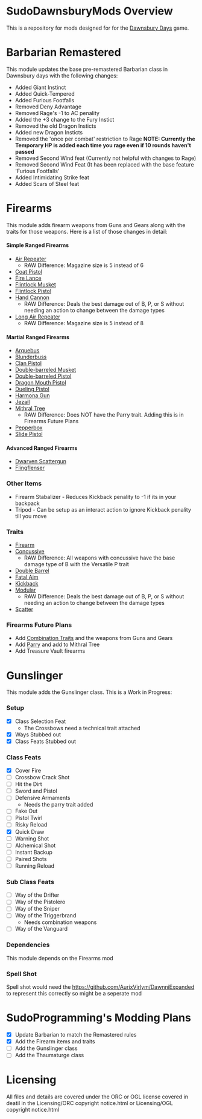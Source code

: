 # SudoDawnsburyMods Overview
This is a repository for mods designed for for the [Dawnsbury Days](https://store.steampowered.com/app/2693730/Dawnsbury_Days/) game.

# Barbarian Remastered
This module updates the base pre-remastered Barbarian class in Dawnsbury days with the following changes:
- Added Giant Instinct
- Added Quick-Tempered
- Added Furious Footfalls
- Removed Deny Advantage
- Removed Rage's -1 to AC penality
- Added the +3 change to the Fury Instict
- Removed the old Dragon Insticts
- Added new Dragon Insticts
- Removed the 'once per combat' restriction to Rage **NOTE: Currently the Temporary HP is added each time you rage even if 10 rounds haven't passed**
- Removed Second Wind feat (Currently not helpful with changes to Rage)
- Removed Second Wind Feat (It has been replaced with the base feature 'Furious Footfalls'
-  Added Intimidating Strike feat
-  Added Scars of Steel feat

# Firearms
This module adds firearm weapons from Guns and Gears along with the traits for those weapons. Here is a list of those changes in detail:
#### Simple Ranged Firearms
- [Air Repeater](https://2e.aonprd.com/Weapons.aspx?ID=188)
    - RAW Difference: Magazine size is 5 instead of 6
- [Coat Pistol](https://2e.aonprd.com/Weapons.aspx?ID=189)
- [Fire Lance](https://2e.aonprd.com/Weapons.aspx?ID=190)
- [Flintlock Musket](https://2e.aonprd.com/Weapons.aspx?ID=191)
- [Flintlock Pistol](https://2e.aonprd.com/Weapons.aspx?ID=192)
- [Hand Cannon](https://2e.aonprd.com/Weapons.aspx?ID=193)
    - RAW Difference: Deals the best damage out of B, P, or S without needing an action to change between the damage types
- [Long Air Repeater](https://2e.aonprd.com/Weapons.aspx?ID=194)
    - RAW Difference: Magazine size is 5 instead of 8

#### Martial Ranged Firearms
- [Arquebus](https://2e.aonprd.com/Weapons.aspx?ID=195)
- [Blunderbuss](https://2e.aonprd.com/Weapons.aspx?ID=196)
- [Clan Pistol](https://2e.aonprd.com/Weapons.aspx?ID=197)
- [Double-barreled Musket](https://2e.aonprd.com/Weapons.aspx?ID=198)
- [Double-barreled Pistol](https://2e.aonprd.com/Weapons.aspx?ID=199)
- [Dragon Mouth Pistol](https://2e.aonprd.com/Weapons.aspx?ID=200)
- [Dueling Pistol](https://2e.aonprd.com/Weapons.aspx?ID=201)
- [Harmona Gun](https://2e.aonprd.com/Weapons.aspx?ID=202)
- [Jezail](https://2e.aonprd.com/Weapons.aspx?ID=203)
- [Mithral Tree](https://2e.aonprd.com/Weapons.aspx?ID=204)
    - RAW Difference: Does NOT have the Parry trait. Adding this is in Firearms Future Plans
- [Pepperbox](https://2e.aonprd.com/Weapons.aspx?ID=205)
- [Slide Pistol](https://2e.aonprd.com/Weapons.aspx?ID=206)

#### Advanced Ranged Firearms
- [Dwarven Scattergun](https://2e.aonprd.com/Weapons.aspx?ID=207)
- [Flingflenser](https://2e.aonprd.com/Weapons.aspx?ID=208)

### Other Items
- Firearm Stabalizer - Reduces Kickback penality to -1 if its in your backpack
- Tripod - Can be setup as an interact action to ignore Kickback penality till you move

### Traits
- [Firearm](https://2e.aonprd.com/WeaponGroups.aspx?ID=16)
- [Concussive](https://2e.aonprd.com/Traits.aspx?ID=401)
    - RAW Difference: All weapons with concussive have the base damage type of B with the Versatile P trait
- [Double Barrel](https://2e.aonprd.com/Traits.aspx?ID=403)
- [Fatal Aim](https://2e.aonprd.com/Traits.aspx?ID=404)
- [Kickback](https://2e.aonprd.com/Traits.aspx?ID=409)
- [Modular](https://2e.aonprd.com/Traits.aspx?ID=271)
    - RAW Difference: Deals the best damage out of B, P, or S without needing an action to change between the damage types
- [Scatter](https://2e.aonprd.com/Traits.aspx?ID=413)

### Firearms Future Plans
- Add [Combination Traits](https://2e.aonprd.com/Traits.aspx?ID=417) and the weapons from Guns and Gears
- Add [Parry](https://2e.aonprd.com/Traits.aspx?ID=667&Redirected=1) and add to Mithral Tree
- Add Treasure Vault firearms

# Gunslinger
This module adds the Gunslinger class. This is a Work in Progress:
### Setup
- [X] Class Selection Feat
    - The Crossbows need a technical trait attached 
- [X] Ways Stubbed out
- [X] Class Feats Stubbed out

### Class Feats
- [X] Cover Fire
- [ ] Crossbow Crack Shot
- [ ] Hit the Dirt
- [ ] Sword and Pistol
- [ ] Defensive Armaments
    - Needs the parry trait added
- [ ] Fake Out
- [ ] Pistol Twirl
- [ ] Risky Reload
- [X] Quick Draw
- [ ] Warning Shot
- [ ] Alchemical Shot
- [ ] Instant Backup
- [ ] Paired Shots
- [ ] Running Reload

### Sub Class Feats
- [ ] Way of the Drifter
- [ ] Way of the Pistolero
- [ ] Way of the Sniper
- [ ] Way of the Triggerbrand
    - Needs combination weapons
- [ ] Way of the Vanguard

### Dependencies
This module depends on the Firearms mod

### Spell Shot
Spell shot would need the https://github.com/AurixVirlym/DawnniExpanded to represent this correctly so might be a seperate mod

# SudoProgramming's Modding Plans
- [X] Update Barbarian to match the Remastered rules
- [X] Add the Firearm items and traits
- [ ] Add the Gunslinger class
- [ ] Add the Thaumaturge class

# Licensing
All files and details are covered under the ORC or OGL license covered in deatil in the Licensing/ORC copyright notice.html or Licensing/OGL copyright notice.html


